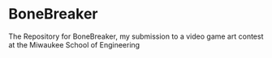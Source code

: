 # BoneBreaker
 The Repository for BoneBreaker, my submission to a video game art contest at the Miwaukee School of Engineering
